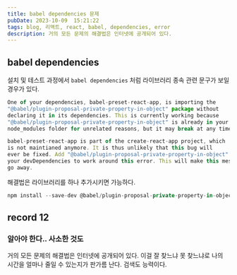 ```yaml
---
title: babel dependencies 문제
pubDate: 2023-10-09  15:21:22
tags: blog, 리액트, react, babel, dependencies, error
description: 거의 모든 문제의 해결법은 인터넷에 공개되어 있다.
---
```


## babel dependencies

설치 및 테스트 과정에서 `babel dependencies` 처럼 라이브러리 종속 관련 문구가 보일 경우가 있다.

```js
One of your dependencies, babel-preset-react-app, is importing the
"@babel/plugin-proposal-private-property-in-object" package without
declaring it in its dependencies. This is currently working because
"@babel/plugin-proposal-private-property-in-object" is already in your
node_modules folder for unrelated reasons, but it may break at any time.

babel-preset-react-app is part of the create-react-app project, which
is not maintianed anymore. It is thus unlikely that this bug will
ever be fixed. Add "@babel/plugin-proposal-private-property-in-object" to
your devDependencies to work around this error. This will make this message
go away.
```

해결법은 라이브러리를 하나 추가시키면 가능하다.

```js
npm install --save-dev @babel/plugin-proposal-private-property-in-object
```

## record 12

### 알아야 한다.. 사소한 것도

거의 모든 문제의 해결법은 인터넷에 공개되어 있다. 이걸 잘 찾느냐 못 찾느냐로 나의 시간을 얼마나 줄일 수 있는지가 판가름 난다. 검색도 능력이다.
